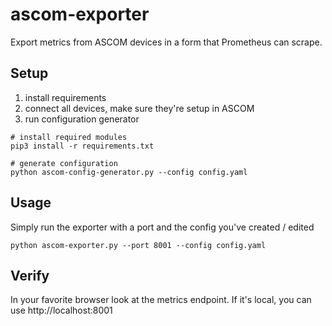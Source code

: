 # ascom-exporter

Export metrics from ASCOM devices in a form that Prometheus can scrape.

## Setup

1. install requirements
1. connect all devices, make sure they're setup in ASCOM
1. run configuration generator

```shell
# install required modules
pip3 install -r requirements.txt

# generate configuration
python ascom-config-generator.py --config config.yaml
```

## Usage

Simply run the exporter with a port and the config you've created / edited

```shell
python ascom-exporter.py --port 8001 --config config.yaml
```

## Verify

In your favorite browser look at the metrics endpoint.  If it's local, you can use http://localhost:8001
